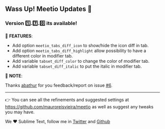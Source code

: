 ## Wass Up! Meetio Updates 🎁

### Version 1️⃣.7️⃣.0️⃣ its available!

📣 **FEATURES**:

* Add option `meetio_tabs_diff_icon`  to show/hide the icon diff in tab.
* Add option `meetio_tabs_diff_highlight`  allow possibility to have a different color in modifier tab.
* Add variable `tabset_diff_color` to change the color of modifier tab.
* Add variable `tabset_diff_italic` to put the italic in modifier tab.

🙏 **NOTE**:

Thanks [abathur](https://github.com/abathur) for you feedback/report on issue
[#6](https://github.com/mauroreisvieira/meetio/issues/6).

---

👉 You can see all the refinements and suggested settings at https://github.com/mauroreisvieira/meetio
as well as suggest any tweaks you may have.

We ♥️ Sublime Text, follow me in [Twitter](https://twitter.com/mauroreisviera) and
[Github](https://github.com/mauroreisvieira/)

